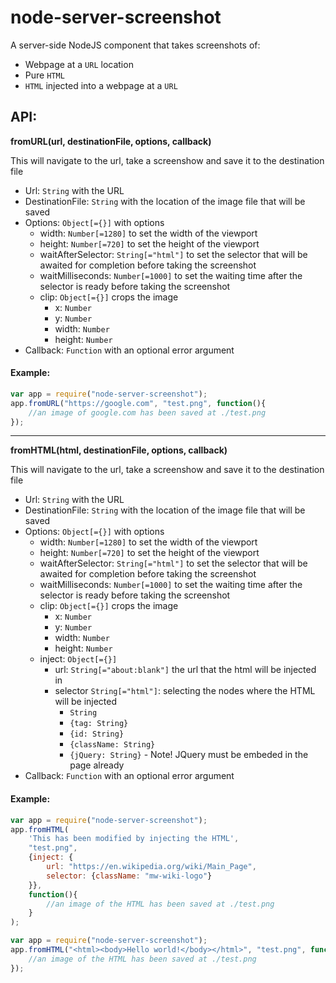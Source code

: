 # node-server-screenshot
A server-side NodeJS component that takes screenshots of:
* Webpage at a `URL` location
* Pure `HTML`
* `HTML` injected into a webpage at a `URL`

## API:

**fromURL(url, destinationFile, options, callback)**

This will navigate to the url, take a screenshow and save it to the destination file
* Url: `String` with the URL
* DestinationFile: `String` with the location of the image file that will be saved
* Options: `Object[={}]` with options
    * width: `Number[=1280]` to set the width of the viewport
    * height: `Number[=720]` to set the height of the viewport
    * waitAfterSelector: `String[="html"]` to set the selector that will be awaited for completion before taking the screenshot
    * waitMilliseconds: `Number[=1000]` to set the waiting time after the selector is ready before taking the screenshot
    * clip: `Object[={}]` crops the image
        * x: `Number`
        * y: `Number`
        * width: `Number`
        * height: `Number`
* Callback: `Function` with an optional error argument

#### Example:
```javascript
var app = require("node-server-screenshot");
app.fromURL("https://google.com", "test.png", function(){
    //an image of google.com has been saved at ./test.png
});
```

___

**fromHTML(html, destinationFile, options, callback)**

This will navigate to the url, take a screenshow and save it to the destination file
* Url: `String` with the URL
* DestinationFile: `String` with the location of the image file that will be saved
* Options: `Object[={}]` with options
    * width: `Number[=1280]` to set the width of the viewport
    * height: `Number[=720]` to set the height of the viewport
    * waitAfterSelector: `String[="html"]` to set the selector that will be awaited for completion before taking the screenshot
    * waitMilliseconds: `Number[=1000]` to set the waiting time after the selector is ready before taking the screenshot
    * clip: `Object[={}]` crops the image
        * x: `Number`
        * y: `Number`
        * width: `Number`
        * height: `Number`
    * inject: `Object[={}]`
        * url: `String[="about:blank"]` the url that the html will be injected in
        * selector `String[="html"]`: selecting the nodes where the HTML will be injected
            * `String`
            * `{tag: String}`
            * `{id: String}`
            * `{className: String}`
            * `{jQuery: String}` - Note! JQuery must be embeded in the page already
* Callback: `Function` with an optional error argument

#### Example:
```javascript
var app = require("node-server-screenshot");
app.fromHTML(
    'This has been modified by injecting the HTML',
    "test.png",
    {inject: {
        url: "https://en.wikipedia.org/wiki/Main_Page",
        selector: {className: "mw-wiki-logo"}
    }},
    function(){
        //an image of the HTML has been saved at ./test.png
    }
);
```
```javascript
var app = require("node-server-screenshot");
app.fromHTML("<html><body>Hello world!</body></html>", "test.png", function(){
    //an image of the HTML has been saved at ./test.png
});
```
